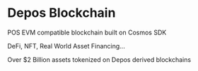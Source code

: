 # Depos Blockchain

POS EVM compatible blockchain built on Cosmos SDK

DeFi, NFT, Real World Asset Financing...

Over $2 Billion assets tokenized on Depos derived blockchains
